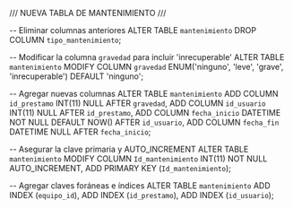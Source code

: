 ///
NUEVA TABLA DE MANTENIMIENTO
///



-- Eliminar columnas anteriores 
ALTER TABLE `mantenimiento` 
DROP COLUMN `tipo_mantenimiento`;

-- Modificar la columna `gravedad` para incluir 'inrecuperable'
ALTER TABLE `mantenimiento` 
MODIFY COLUMN `gravedad` ENUM('ninguno', 'leve', 'grave', 'inrecuperable') DEFAULT 'ninguno';

-- Agregar nuevas columnas 
ALTER TABLE `mantenimiento`
ADD COLUMN `id_prestamo` INT(11) NULL AFTER `gravedad`,
ADD COLUMN `id_usuario` INT(11) NULL AFTER `id_prestamo`,
ADD COLUMN `fecha_inicio` DATETIME NOT NULL DEFAULT NOW() AFTER `id_usuario`,
ADD COLUMN `fecha_fin` DATETIME NULL AFTER `fecha_inicio`;

-- Asegurar la clave primaria y AUTO_INCREMENT
ALTER TABLE `mantenimiento`
MODIFY COLUMN `Id_mantenimiento` INT(11) NOT NULL AUTO_INCREMENT,
ADD PRIMARY KEY (`Id_mantenimiento`);

-- Agregar claves foráneas e índices
ALTER TABLE `mantenimiento`
ADD INDEX (`equipo_id`),
ADD INDEX (`id_prestamo`),
ADD INDEX (`id_usuario`);

